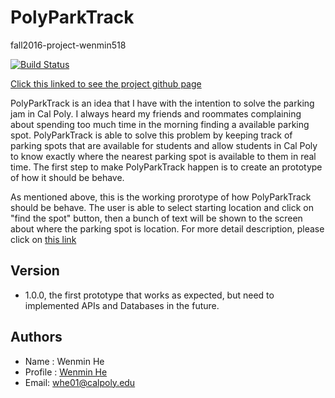 PolyParkTrack
============
fall2016-project-wenmin518

[![Build Status](https://travis-ci.org/cpe305/fall2016-project-wenmin518.svg?branch=master)](https://travis-ci.org/cpe305/fall2016-project-wenmin518)

[Click this linked to see the project github page](https://cpe305.github.io/fall2016-project-wenmin518/)

PolyParkTrack is an idea that I have with the intention to solve the parking jam in Cal Poly. I always heard my friends and roommates complaining about spending too much time in the morning finding a available parking spot. PolyParkTrack is able to solve this problem by keeping track of parking spots that are available for students and allow students in Cal Poly to know exactly where the nearest parking spot is available to them in real time. The first step to make PolyParkTrack happen is to create an prototype of how it should be behave. 

As mentioned above, this is the working prorotype of how PolyParkTrack should be behave. The user is able to select starting location and click on "find the spot" button, then a bunch of text will be shown to the screen about where the parking spot is location. For more detail description, please click on [this link](https://cpe305.github.io/fall2016-project-wenmin518/)

## Version

*  1.0.0, the first prototype that works as expected, but need to implemented APIs and Databases in the future.

## Authors
* Name : Wenmin He
* Profile : [Wenmin He](https://github.com/wenmin518)
* Email: whe01@calpoly.edu
